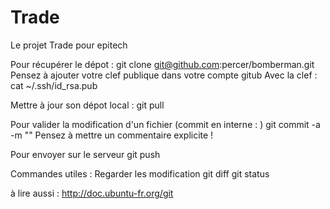 Trade
=========

Le projet Trade pour epitech

Pour récupérer le dépot :
git clone git@github.com:percer/bomberman.git
Pensez à ajouter votre clef publique dans votre compte gitub
Avec la clef :
cat ~/.ssh/id_rsa.pub


Mettre à jour son dépot local : 
git pull

Pour valider la modification d'un fichier (commit en interne : )
git commit -a -m ""
Pensez à mettre un commentaire explicite !

Pour envoyer sur le serveur
git push


Commandes utiles :
Regarder les modification
git diff
git status


à lire aussi :
http://doc.ubuntu-fr.org/git
